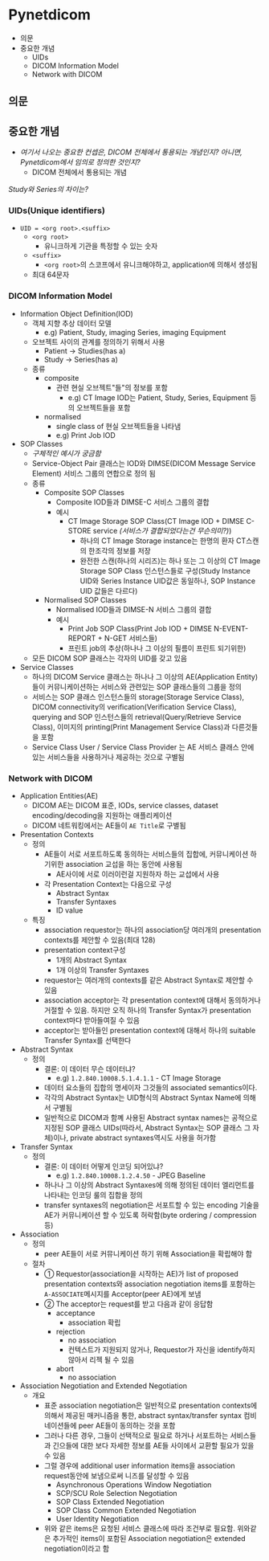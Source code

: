 # Pynetdicom

- 의문
- 중요한 개념
  - UIDs
  - DICOM Information Model
  - Network with DICOM

## 의문

## 중요한 개념

- *여기서 나오는 중요한 컨셉은, DICOM 전체에서 통용되는 개념인지? 아니면, Pynetdicom에서 임의로 정의한 것인지?*
  - DICOM 전체에서 통용되는 개념

*Study와 Series의 차이는?*

### UIDs(Unique identifiers)

- `UID = <org root>.<suffix>`
  - `<org root>`
    - 유니크하게 기관을 특정할 수 있는 숫자
  - `<suffix>`
    - `<org root>`의 스코프에서 유니크해야하고, application에 의해서 생성됨
  - 최대 64문자

### DICOM Information Model

- Information Object Definition(IOD)
  - 객체 지향 추상 데이터 모델
    - e.g) Patient, Study, imaging Series, imaging Equipment
  - 오브젝트 사이의 관계를 정의하기 위해서 사용
    - Patient -> Studies(has a)
    - Study -> Series(has a)
  - 종류
    - composite
      - 관련 현실 오브젝트"들"의 정보를 포함
        - e.g) CT Image IOD는 Patient, Study, Series, Equipment 등의 오브젝트들을 포함
    - normalised
      - single class of 현실 오브젝트들을 나타냄
      - e.g) Print Job IOD
- SOP Classes
  - *구체적인 예시가 궁금함*
  - Service-Object Pair 클래스는 IOD와 DIMSE(DICOM Message Service Element) 서비스 그룹의 연합으로 정의 됨
  - 종류
    - Composite SOP Classes
      - Composite IOD들과 DIMSE-C 서비스 그룹의 결합
      - 예시
        - CT Image Storage SOP Class(CT Image IOD + DIMSE C-STORE service *(서비스가 결합되었다는건 무슨의미?)*)
          - 하나의 CT Image Storage instance는 한명의 환자 CT스캔의 한조각의 정보를 저장
          - 완전한 스캔(하나의 시리즈)는 하나 또는 그 이상의 CT Image Storage SOP Class 인스턴스들로 구성(Study Instance UID와 Series Instance UID값은 동일하나, SOP Instance UID 값들은 다르다)
    - Normalised SOP Classes
      - Normalised IOD들과 DIMSE-N 서비스 그룹의 결합
      - 예시
        - Print Job SOP Class(Print Job IOD + DIMSE N-EVENT-REPORT + N-GET 서비스들)
        - 프린트 job의 추상(하나나 그 이상의 필름이 프린트 되기위한)
  - 모든 DICOM SOP 클래스는 각자의 UID를 갖고 있음
- Service Classes
  - 하나의 DICOM Service 클래스는 하나나 그 이상의 AE(Application Entity)들이 커뮤니케이션하는 서비스와 관련있는 SOP 클래스들의 그룹을 정의
  - 서비스는 SOP 클래스 인스턴스들의 storage(Storage Service Class), DICOM connectivity의 verification(Verification Service Class), querying and SOP 인스턴스들의 retrieval(Query/Retrieve Service Class), 이미지의 printing(Print Management Service Class)과 다른것들을 포함
  - Service Class User / Service Class Provider 는 AE 서비스 클래스 안에 있는 서비스들을 사용하거나 제공하는 것으로 구별됨

### Network with DICOM

- Application Entities(AE)
  - DICOM AE는 DICOM 표준, IODs, service classes, dataset encoding/decoding을 지원하는 애플리케이션
  - DICOM 네트워킹에서는 AE들이 `AE Title`로 구별됨
- Presentation Contexts
  - 정의
    - AE들이 서로 서포트하도록 동의하는 서비스들의 집합에, 커뮤니케이션 하기위한 association 교섭을 하는 동안에 사용됨
      - AE사이에 서로 이러이런걸 지원하자 하는 교섭에서 사용
    - 각 Presentation Context는 다음으로 구성
      - Abstract Syntax
      - Transfer Syntaxes
      - ID value
  - 특징
    - association requestor는 하나의 association당 여러개의 presentation contexts를 제안할 수 있음(최대 128)
    - presentation context구성
      - 1개의 Abstract Syntax
      - 1개 이상의 Transfer Syntaxes
    - requestor는 여러개의 contexts를 같은 Abstract Syntax로 제안할 수 있음
    - association acceptor는 각 presentation context에 대해서 동의하거나 거절할 수 있음. 하지만 오직 하나의 Transfer Syntax가 presentation context마다 받아들여질 수 있음
    - acceptor는 받아들인 presentation context에 대해서 하나의 suitable Transfer Syntax를 선택한다
- Abstract Syntax
  - 정의
    - 결론: 이 데이터 무슨 데이터냐?
      - e.g) `1.2.840.10008.5.1.4.1.1` - CT Image Storage
    - 데이터 요소들의 집합의 명세이자 그것들의 associated semantics이다.
    - 각각의 Abstract Syntax는 UID형식의 Abstract Syntax Name에 의해서 구별됨
    - 일반적으로 DICOM과 함꼐 사용된 Abstract syntax names는 공적으로 지정된 SOP 클래스 UIDs(따라서, Abstract Syntax는 SOP 클래스 그 자체)이나, private abstract syntaxes역시도 사용을 허가함
- Transfer Syntax
  - 정의
    - 결론: 이 데이터 어떻게 인코딩 되어있냐?
      - e.g) `1.2.840.10008.1.2.4.50` - JPEG Baseline
    - 하나나 그 이상의 Abstract Syntaxes에 의해 정의된 데이터 엘리먼트를 나타내는 인코딩 룰의 집합을 정의
    - transfer syntaxes의 negotiation은 서포트할 수 있는 encoding 기술을 AE가 커뮤니케이션 할 수 있도록 허락함(byte ordering / compression등)
- Association
  - 정의
    - peer AE들이 서로 커뮤니케이션 하기 위해 Association을 확립해야 함
  - 절차
    - ① Requestor(association을 시작하는 AE)가 list of proposed presentation contexts와 association negotiation items를 포함하는 `A-ASSOCIATE`메시지를 Acceptor(peer AE)에게 보냄
    - ② The acceptor는 request를 받고 다음과 같이 응답함
      - acceptance
        - association 확립
      - rejection
        - no association
        - 컨텍스트가 지원되지 않거나, Requestor가 자신을 identify하지 않아서 리젝 될 수 있음
      - abort
        - no association
- Association Negotiation and Extended Negotiation
  - 개요
    - 표준 association negotiation은 일반적으로 presentation contexts에 의해서 제공된 매커니즘을 통한, abstract syntax/transfer syntax 컴비네이션들에 peer AE들이 동의하는 것을 포함
    - 그러나 다른 경우, 그들이 선택적으로 필요로 하거나 서포트하는 서비스들과 긴으들에 대한 보다 자세한 정보를 AE들 사이에서 교환할 필요가 있을 수 있음
    - 그럴 경우에 additional user information items을 association request동안에 보냄으로써 니즈를 달성할 수 있음
      - Asynchronous Operations Window Negotiation
      - SCP/SCU Role Selection Negotiation
      - SOP Class Extended Negotiation
      - SOP Class Common Extended Negotiation
      - User Identity Negotiation
    - 위와 같은 items은 요청된 서비스 클래스에 따라 조건부로 필요함. 위와같은 추가적인 items이 포함된 Association negotiation은 extended negotiation이라고 함
